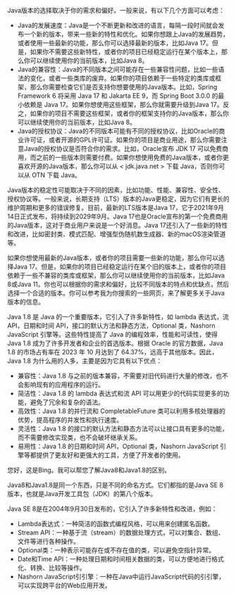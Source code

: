 Java版本的选择取决于你的需求和偏好。一般来说，有以下几个方面可以考虑：

- Java的发展速度：Java是一个不断更新和改进的语言，每隔一段时间就会发布一个新的版本，带来一些新的特性和优化。如果你想跟上Java的发展趋势，或者使用一些最新的功能，那么你可以选择最新的版本，比如Java 17。但是，如果你不需要这些新特性，或者你的项目已经稳定运行在某个版本上，那么你可以继续使用你的当前版本，比如Java 8。
- Java的兼容性：Java的不同版本之间可能存在一些兼容性问题，比如一些语法的变化，或者一些类库的废弃。如果你的项目依赖于一些特定的类库或框架，那么你需要检查它们是否支持你想要使用的Java版本。比如，Spring Framework 6 将采用 Java 17 和 Jakarta EE 9，而 Spring Boot 3.0.0 的最小依赖是 Java 17。如果你想使用这些框架，那么你就需要升级到Java 17。反之，如果你的项目不需要这些框架，或者你的框架支持你的Java版本，那么你可以继续使用你的当前版本，比如Java 8。
- Java的授权协议：Java的不同版本可能有不同的授权协议，比如Oracle的商业许可证，或者开源的GPL许可证。如果你的项目是商业用途，那么你需要注意Java的授权协议是否符合你的需求。比如，Oracle宣布 JDK 17 可以免费商用，而之前的一些版本则需要付费。如果你想使用免费的Java版本，或者你更喜欢开源的Java版本，那么你可以从 < jdk.java.net > 下载 Java，否则你可以从 OTN 下载 Java。

Java版本的稳定性可能取决于不同的因素，比如功能、性能、兼容性、安全性、授权协议等。一般来说，长期支持（LTS）版本的Java更稳定，因为它们有更长的维护周期和更多的错误修复。目前，最新的LTS版本是Java 17，它于2021年9月14日正式发布，将持续到2029年9月。Java 17也是Oracle宣布的第一个免费商用的Java版本，这对于商业用户来说是一个好消息。Java 17还引入了一些新的特性和改进，比如密封类、模式匹配、增强型伪随机数生成器、新的macOS渲染管道等。

如果你想使用最新的Java版本，或者你的项目需要一些新的功能，那么你可以选择Java 17。但是，如果你的项目已经稳定运行在某个旧的版本上，或者你的项目依赖于一些不兼容的类库或框架，那么你可以继续使用你的当前版本，比如Java 8或Java 11。你也可以根据你的需求和偏好，比较不同版本的特点和优缺点，然后选择一个合适的版本。你可以参考我为你搜索的一些网页，来了解更多关于Java版本的信息。


Java 1.8 是 Java 的一个重要版本，它引入了许多新特性，如 lambda 表达式，流 API，日期和时间 API，接口的默认方法和静态方法，Optional 类，Nashorn JavaScript 引擎等。这些特性提高了 Java 的编程效率，性能和可读性，使得 Java 1.8 成为了许多开发者和企业的首选版本。根据 Oracle 的官方数据，Java 1.8 的市场占有率在 2023 年 10 月达到了 64.37%，远高于其他版本。因此，Java 1.8 为什么用的人多，主要是因为它具有以下优点：

- 兼容性：Java 1.8 与之前的版本兼容，不需要对旧代码进行大量的修改，也不会影响现有的应用程序的运行。
- 简洁性：Java 1.8 的 lambda 表达式和流 API 可以用更少的代码实现更多的功能，避免了冗余和复杂的语法。
- 高效性：Java 1.8 的并行流和 CompletableFuture 类可以利用多核处理器的优势，提高程序的并发性和执行速度。
- 灵活性：Java 1.8 的接口的默认方法和静态方法可以让接口具有更多的功能，而不需要修改实现类，也不会破坏继承关系。
- 易用性：Java 1.8 的日期和时间 API，Optional 类，Nashorn JavaScript 引擎等都提供了更友好和更强大的工具，方便了开发者的使用。


您好，这是Bing。我可以帮您了解Java8和Java1.8的区别。

Java8和Java1.8是同一个东西，只是不同的命名方式。它们都指的是Java SE 8版本，也就是Java开发工具包（JDK）的第八个版本。

Java SE 8是在2004年9月30日发布的，它引入了许多新特性和改进，例如：

- Lambda表达式：一种简洁的函数式编程风格，可以用来创建匿名函数。
- Stream API：一种基于流（stream）的数据处理方式，可以对集合、数组、文件等进行各种操作。
- Optional类：一种表示可能存在或不存在值的类，可以避免空指针异常。
- Date和Time API：一种处理日期和时间相关数据的类，可以方便地进行格式化、转换、比较等操作。
- Nashorn JavaScript引引擎：一种在Java中运行JavaScript代码的引引擎，可以实现跨平台的Web应用开发。